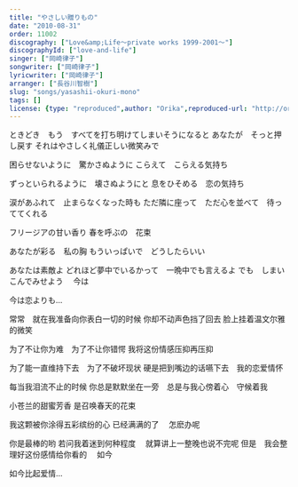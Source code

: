 ```yaml
---
title: "やさしい贈りもの"
date: "2010-08-31"
order: 11002
discography: ["Love&amp;Life〜private works 1999-2001〜"]
discographyId: ["love-and-life"]
singer: ["岡崎律子"]
songwriter: ["岡崎律子"]
lyricwriter: ["岡崎律子"]
arranger: ["長谷川智樹"]
slug: "songs/yasashii-okuri-mono"
tags: []
license: {type: "reproduced",author: "Orika",reproduced-url: "http://orikamushi.myweb.hinet.net/",reproduced-website: "織歌蟲網站"}
---
```


ときどき　もう　すべてを打ち明けてしまいそうになると 
あなたが　そっと押し戻す 
それはやさしく礼儀正しい微笑みで 

困らせないように　驚かさぬように 
こらえて　こらえる気持ち 

ずっといられるように　壊さぬようにと 
息をひそめる　恋の気持ち 

涙があふれて　止まらなくなった時も 
ただ隣に座って　ただ心を並べて　待っててくれる 

フリージアの甘い香り 
春を呼ぶの　花束 

あなたが彩る　私の胸 
もういっぱいで　どうしたらいい 

あなたは素敵よ 
どれほど夢中でいるかって　一晩中でも言えるよ 
でも　しまいこんでみせよう　 今は　 

今は恋よりも...

常常　就在我准备向你表白一切的时候 
你却不动声色挡了回去 
脸上挂着温文尔雅的微笑 

为了不让你为难　为了不让你错愕 
我将这份情感压抑再压抑 

为了能一直维持下去　为了不破坏现状 
硬是把到嘴边的话嚥下去　我的恋爱情怀 

每当我泪流不止的时候 
你总是默默坐在一旁　总是与我心傍着心　守候着我 

小苍兰的甜蜜芳香 
是召唤春天的花束 

我这颗被你涂得五彩缤纷的心 
已经满满的了　 怎麽办呢 

你是最棒的哟 
若问我着迷到何种程度　 就算讲上一整晚也说不完呢 
但是　我会整理好这份感情给你看的　 如今　 

如今比起爱情...
